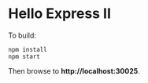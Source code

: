 # Hello Express II

To build:

```
npm install
npm start
```

Then browse to **http://localhost:30025**.